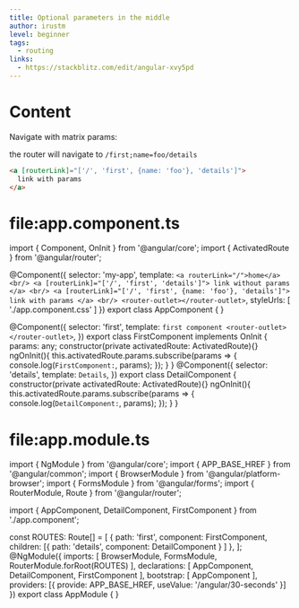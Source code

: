 ```yaml
---
title: Optional parameters in the middle
author: irustm
level: beginner
tags:
  - routing
links:
  - https://stackblitz.com/edit/angular-xvy5pd
---
```

# Content
Navigate with matrix params:

the router will navigate to `/first;name=foo/details`
```html
<a [routerLink]="['/', 'first', {name: 'foo'}, 'details']">
  link with params
</a>
```

# file:app.component.ts
import { Component, OnInit } from '@angular/core';
import { ActivatedRoute } from '@angular/router';

@Component({
  selector: 'my-app',
  template: `
    <a routerLink="/">home</a> <br/>
    <a [routerLink]="['/', 'first', 'details']"> link without params </a> <br/>
    <a [routerLink]="['/', 'first', {name: 'foo'}, 'details']"> link with params </a> <br/>
    <router-outlet></router-outlet>
  `,
  styleUrls: [ './app.component.css' ]
})
export class AppComponent  {
}

@Component({
  selector: 'first',
  template: `
    first component
    <router-outlet></router-outlet>
  `,
})
export class FirstComponent implements OnInit {
  params: any;
  constructor(private activatedRoute: ActivatedRoute){}
  ngOnInit(){
    this.activatedRoute.params.subscribe(params => {
      console.log(`FirstComponent:`, params);
    });
  }
}
@Component({
  selector: 'details',
  template: `
    Details
  `,
})
export class DetailComponent  {
  constructor(private activatedRoute: ActivatedRoute){}
  ngOnInit(){
    this.activatedRoute.params.subscribe(params => {
      console.log(`DetailComponent:`, params);
    });
  }
}



# file:app.module.ts
import { NgModule } from '@angular/core';
import { APP_BASE_HREF } from '@angular/common';
import { BrowserModule } from '@angular/platform-browser';
import { FormsModule } from '@angular/forms';
import { RouterModule, Route } from '@angular/router';

import { AppComponent, DetailComponent, FirstComponent } from './app.component';

const ROUTES:  Route[] = [
  {
    path: 'first',
    component: FirstComponent,
    children: [{
      path: 'details',
      component: DetailComponent
    }
    ]
  },
];
@NgModule({
  imports:      [ BrowserModule, FormsModule, RouterModule.forRoot(ROUTES) ],
  declarations: [ AppComponent, DetailComponent, FirstComponent  ],
  bootstrap:    [ AppComponent ],
  providers: [{ provide: APP_BASE_HREF, useValue: '/angular/30-seconds' }]
})
export class AppModule { }
